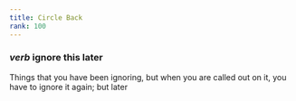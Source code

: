 ```yaml
---
title: Circle Back
rank: 100
---
```

### *verb* ignore this later
Things that you have been ignoring, but when you are called out on it, you have to ignore it again; but later

